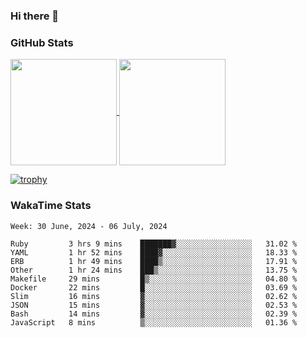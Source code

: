 ### Hi there 👋

### GitHub Stats

<a href="https://github.com/anuraghazra/github-readme-stats">
  <img align="center" height="170px" src="https://github-readme-stats.vercel.app/api/top-langs/?username=tksfjt1024&layout=compact&count_private=true&show_icons=true&show_icons=true&theme=graywhite" />
</a>
<a href="https://github.com/anuraghazra/github-readme-stats">
  <img align="center" height="170px" src="https://github-readme-stats.vercel.app/api?username=tksfjt1024&count_private=true&show_icons=true&show_icons=true&theme=graywhite" />
</a>

[![trophy](https://github-profile-trophy.vercel.app/?username=tksfjt1024)](https://github.com/ryo-ma/github-profile-trophy)

### WakaTime Stats

<!--START_SECTION:waka-->
```text
Week: 30 June, 2024 - 06 July, 2024

Ruby         3 hrs 9 mins    ███████▓░░░░░░░░░░░░░░░░░   31.02 % 
YAML         1 hr 52 mins    ████▓░░░░░░░░░░░░░░░░░░░░   18.33 % 
ERB          1 hr 49 mins    ████▒░░░░░░░░░░░░░░░░░░░░   17.91 % 
Other        1 hr 24 mins    ███▒░░░░░░░░░░░░░░░░░░░░░   13.75 % 
Makefile     29 mins         █▒░░░░░░░░░░░░░░░░░░░░░░░   04.80 % 
Docker       22 mins         █░░░░░░░░░░░░░░░░░░░░░░░░   03.69 % 
Slim         16 mins         ▓░░░░░░░░░░░░░░░░░░░░░░░░   02.62 % 
JSON         15 mins         ▓░░░░░░░░░░░░░░░░░░░░░░░░   02.53 % 
Bash         14 mins         ▓░░░░░░░░░░░░░░░░░░░░░░░░   02.39 % 
JavaScript   8 mins          ▒░░░░░░░░░░░░░░░░░░░░░░░░   01.36 % 
```
<!--END_SECTION:waka-->
